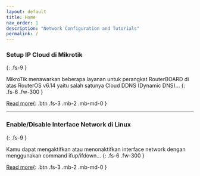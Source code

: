 ```yaml
---
layout: default
title: Home
nav_order: 1
description: "Network Configuration and Tutorials"
permalink: /
---
```


### Setup IP Cloud di Mikrotik
{: .fs-9 }

MikroTik menawarkan beberapa layanan untuk perangkat RouterBOARD di atas RouterOS v6.14 yaitu salah satunya Cloud DDNS (Dynamic DNS)...
{: .fs-6 .fw-300 }

[Read more](/setup-ip-cloud-di-mikrotik){: .btn .fs-3 .mb-2 .mb-md-0 }

---

### Enable/Disable Interface Network di Linux
{: .fs-9 }

Kamu dapat mengaktifkan atau menonaktifkan interface network dengan menggunakan command ifup/ifdown...
{: .fs-6 .fw-300 }

[Read more](/enable-disable-network-interface-di-linux){: .btn .fs-3 .mb-2 .mb-md-0 }